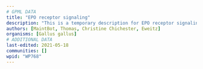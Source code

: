 ```yaml
---
# GPML DATA
title: "EPO receptor signaling"
description: "This is a temporary description for EPO receptor signaling"
authors: [MaintBot, Thomas, Christine Chichester, Eweitz]
organisms: [Gallus gallus]
# ADDITIONAL DATA
last-edited: 2021-05-18
communities: []
wpid: "WP768"
---
```

